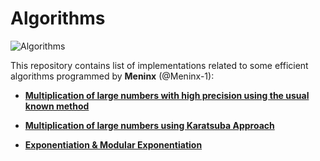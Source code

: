 # Algorithms

 ![Algorithms](https://cdn1.iconfinder.com/data/icons/it-terms/512/loop-128.png)
 
This repository contains list of implementations related to some efficient algorithms programmed by **Meninx** (@Meninx-1):

  - [**Multiplication of large numbers with high precision using the usual known method**](https://github.com/Meninx-1/Algorithms/blob/master/Big_Integer_Multiplication.c)
  
  - [**Multiplication of large numbers using Karatsuba Approach**](https://github.com/Meninx-1/Algorithms/blob/master/Karatsuba_Multiplication.c)
  
  - [**Exponentiation & Modular Exponentiation**](https://github.com/Meninx-1/Algorithms/blob/master/Exponentiation.c)
